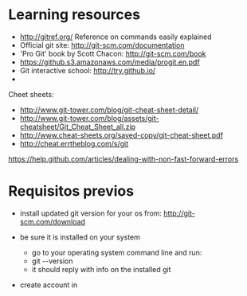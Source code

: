 # Learning resources

- http://gitref.org/ Reference on commands easily explained
- Official git site: http://git-scm.com/documentation
- 'Pro Git' book by Scott Chacon: http://git-scm.com/book
- https://github.s3.amazonaws.com/media/progit.en.pdf
- Git interactive school: http://try.github.io/
- 

Cheet sheets:
- http://www.git-tower.com/blog/git-cheat-sheet-detail/
- http://www.git-tower.com/blog/assets/git-cheatsheet/Git_Cheat_Sheet_all.zip
- http://www.cheat-sheets.org/saved-copy/git-cheat-sheet.pdf
- http://cheat.errtheblog.com/s/git


https://help.github.com/articles/dealing-with-non-fast-forward-errors


# Requisitos previos

- install updated git version for your os from: http://git-scm.com/download
- be sure it is installed on your system
	- go to your operating system command line and run:
	- git --version
	- it should reply with info on the installed git 
	
- create  account in 




